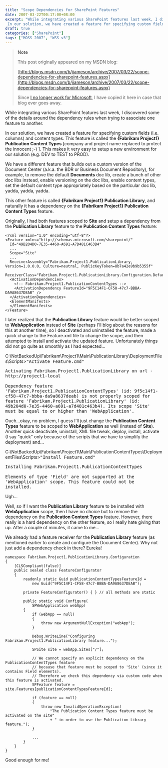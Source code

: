 ```yaml
---
title: "Scope Dependencies for SharePoint Features"
date: 2007-03-22T00:17:00+08:00
excerpt: "While integrating various SharePoint features last week, I discovered some of the details around the dependency rules when trying to associate one feature to another. 
 In our solution, we have created a feature for specifying custom fields (i.e. columns..."
draft: true
categories: ["SharePoint"]
tags: ["MOSS 2007", "WSS v3"]
---
```


> **Note**
> 
> This post originally appeared on my MSDN blog:
> 
> [http://blogs.msdn.com/b/jjameson/archive/2007/03/22/scope-dependencies-for-sharepoint-features.aspx](http://blogs.msdn.com/b/jjameson/archive/2007/03/22/scope-dependencies-for-sharepoint-features.aspx)
> 
> Since
> [I no longer work for Microsoft](/blog/jjameson/2011/09/02/last-day-with-microsoft), I have copied it here in case that blog
> ever goes away.

While integrating various SharePoint features last week, I discovered some of  the details around the dependency rules when trying to associate one feature to  another.

In our solution, we have created a feature for specifying custom fields (i.e.  columns) and content types. This feature is called the **{Fabrikam Project1}
Publication Content Types** [company and project name replaced to protect  the innocent ;-) ]. This makes it very easy to setup a new environment for our solution  (e.g. DEV to TEST to PROD).

We have a different feature that builds out a custom version of the Document  Center (a.k.a. the BDR or Business Document Repository), for example, to remove  the default **Documents** doc lib, create a bunch of other doc libs  instead, enable versioning on the doc libs, enable content types, set the default  content type appropriately based on the particular doc lib, yadda, yadda, yadda.

This other feature is called **{Fabrikam Project1} Publication Library**,  and naturally it has a dependency on the **{Fabrikam Project1} Publication
Content Types** feature.

Originally, I had both features scoped to **Site** and setup a dependency  from the **Publication Library** feature to the **Publication Content Types** feature:

```
<?xml version="1.0" encoding="utf-8"?>
<Feature xmlns="http://schemas.microsoft.com/sharepoint/"
  Id="49B204D0-7E35-4460-A691-A7D481C463B4"
  ...
  Scope="Site"
  ...
  ReceiverAssembly="Fabrikam.Project1.PublicationLibrary, Version=1.0.0.0, Culture=neutral, PublicKeyToken=8b7a42e9b9b5355f"
  ReceiverClass="Fabrikam.Project1.PublicationLibrary.Configuration.DefaultFeatureReceiver">
  <ActivationDependencies>
    <!-- Fabrikam.Project1.PublicationContentTypes -->
    <ActivationDependency FeatureId="9F5C14F1-CF58-47c7-BBBA-DA9A8637DEAB" />
  </ActivationDependencies>
  <ElementManifests>
  </ElementManifests>
</Feature>
```

I later realized that the **Publication Library** feature would be better scoped  to **WebApplication** instead of **Site** (perhaps I'll blog about the reasons for this  at another time), so I deactivated and uninstalled the feature, made a quick change  to the Feature.xml file to change the scope, and then attempted to install and activate  the updated feature. Unfortunately things did not go quite as smoothly as I had  expected...

C:\NotBackedUp\Fabrikam\Project1\Main\PublicationLibrary\DeploymentFiles\Scripts&gt;<kbd>"Activate
Feature.cmd"</kbd>

<samp>Activating Fabrikam.Project1.PublicationLibrary on url - http://project1-local<br>
<br>
Dependency feature 'Fabrikam.Project1.PublicationContentTypes' (id: 9f5c14f1-cf58-47c7-bbba-da9a8637deab)
is not properly scoped for feature 'Fabrikam.Project1.PublicationLibrary' (id:
49b204d0-7e35-4460-a691-a7d481c463b4). Its scope 'Site' must be equal to or
higher than 'WebApplication'.</samp>

Ouch...okay, no problem, I guess I'll just change the **Publication Content Types** feature to be scoped to **WebApplication** as well (instead of  **Site**). Another quick  deactivate, uninstall, XML file tweak, deploy, install, activate (I say "quick"  only because of the scripts that we have to simplify the deployment) and...

C:\NotBackedUp\Fabrikam\Project1\Main\PublicationContentTypes\DeploymentFiles\Scripts&gt;<kbd>"Install
Feature.cmd"</kbd>

<samp>Installing Fabrikam.Project1.PublicationContentTypes<br>
<br>
Elements of type 'Field' are not supported at the 'WebApplication' scope. This
feature could not be installed.</samp>

Ugh...

Well, so if I want the **Publication Library** feature to be installed with  **WebApplication** scope, then I have no choice but to remove the dependency on the  **Publication Content
Types** feature. However, there really is a hard dependency on the other feature,  so I really hate giving that up. After a couple of minutes, it came to me...

We already had a feature receiver for the **Publication Library** feature (as mentioned  earlier to create and configure the Document Center). Why not just add a dependency  check in there? Eureka!

```
namespace Fabrikam.Project1.PublicationLibrary.Configuration
{
    [CLSCompliant(false)]
    public sealed class FeatureConfigurator
    {
        readonly static Guid publicationContentTypesFeatureId =
            new Guid("9F5C14F1-CF58-47c7-BBBA-DA9A8637DEAB");
        
        private FeatureConfigurator() { } // all methods are static
        
        public static void Configure(
            SPWebApplication webApp)
        {
            if (webApp == null)
            {
                throw new ArgumentNullException("webApp");
            }
            
            Debug.WriteLine("Configuring Fabrikam.Project1.PublicationLibrary feature...");
            
            SPSite site = webApp.Sites["/"];
            
            // We cannot specify an explicit dependency on the PublicationContentTypes feature
            // because that feature must be scoped to 'Site' (since it contains Field elements).
            // Therefore we check this dependency via custom code when this feature is activated.
            SPFeature feature = site.Features[publicationContentTypesFeatureId];
            
            if (feature == null)
            {
                throw new InvalidOperationException(
                    "The Publication Content Types feature must be activated on the site"
                    + " in order to use the Publication Library feature.");
            }

            ...
        }
    }
}
```

Good enough for me!

